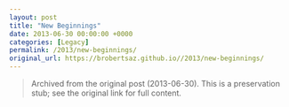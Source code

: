```yaml
---
layout: post
title: "New Beginnings"
date: 2013-06-30 00:00:00 +0000
categories: [Legacy]
permalink: /2013/new-beginnings/
original_url: https://brobertsaz.github.io//2013/new-beginnings/
---
```


> Archived from the original post (2013-06-30). This is a preservation stub; see the original link for full content.

